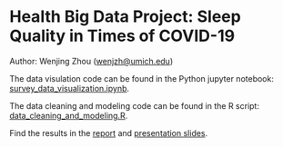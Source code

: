 # Health Big Data Project: Sleep Quality in Times of COVID-19

Author: Wenjing Zhou (wenjzh@umich.edu)

The data visulation code can be found in the Python jupyter notebook: [survey_data_visualization.ipynb](https://github.com/wenjzh/Health_data_science_project/blob/main/survey_data_visualization.ipynb).

The data cleaning and modeling code can be found in the R script: [data_cleaning_and_modeling.R](https://github.com/wenjzh/Health_data_science_project/blob/main/data_cleaning_and_modeling.R).

Find the results in the [report](https://github.com/wenjzh/Health_data_science_project/blob/main/Project_Report_Sleep_Quality_During_COVID_19.pdf) and [presentation slides](https://github.com/wenjzh/Health_data_science_project/blob/main/Presentation_Slides__Sleep_Quality_During_COVID_19.pdf).
